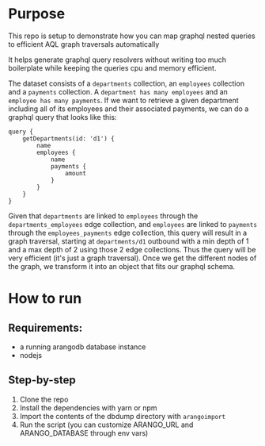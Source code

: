 # Purpose

This repo is setup to demonstrate how you can map graphql nested queries to efficient AQL graph traversals automatically

It helps generate graphql query resolvers without writing too much boilerplate while keeping the queries cpu and memory efficient.

The dataset consists of a `departments` collection, an `employees` collection and a `payments` collection.
A `department has many employees` and an `employee has many payments`. If we want to retrieve a given department including all of its employees and their associated payments, we can do a graphql query that looks like this:

```
query {
    getDepartments(id: 'd1') {
        name
        employees {
            name
            payments {
                amount
            }
        }
    }
}
```

Given that `departments` are linked to `employees` through the `departments_employees` edge collection, and `employees` are linked to `payments` through the `employees_payments` edge collection, this query will result in a graph traversal, starting at `departments/d1` outbound with a min depth of 1 and a max depth of 2 using those 2 edge collections. Thus the query will be very efficient (it's just a graph traversal). Once we get the different nodes of the graph, we transform it into an object that fits our graphql schema.

# How to run
## Requirements:
- a running arangodb database instance
- nodejs

## Step-by-step
1. Clone the repo
2. Install the dependencies with yarn or npm
3. Import the contents of the dbdump directory with `arangoimport`
4. Run the script (you can customize ARANGO_URL and ARANGO_DATABASE through env vars)
